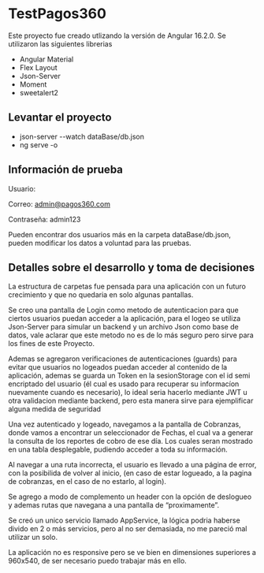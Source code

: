 # TestPagos360

Este proyecto fue creado utlizando la versión de Angular 16.2.0.
Se utilizaron las siguientes librerias 
- Angular Material
- Flex Layout
- Json-Server
- Moment
- sweetalert2

## Levantar el proyecto

- json-server --watch dataBase/db.json
- ng serve -o

## Información de prueba

Usuario:

Correo: admin@pagos360.com

Contraseña: admin123

Pueden encontrar dos usuarios más en la carpeta dataBase/db.json, pueden modificar los datos a voluntad para las pruebas.

## Detalles sobre el desarrollo y toma de decisiones

La estructura de carpetas fue pensada para una aplicación con un futuro crecimiento y que no quedaria en solo algunas pantallas.

Se creo una pantalla de Login como metodo de autenticacion para que ciertos usuarios puedan acceder a la aplicación, para el logeo se utiliza Json-Server para simular un backend y un archivo Json como base de datos, vale aclarar que este metodo no es de lo más seguro pero sirve para los fines de este Proyecto.

Ademas se agregaron verificaciones de autenticaciones (guards) para evitar que usuarios no logeados puedan acceder al contenido de la aplicación, ademas se guarda un Token en la sesionStorage con el id semi encriptado del usuario (él cual es usado para recuperar su informacíon nuevamente cuando es necesario), lo ideal seria hacerlo mediante JWT u otra validacion mediante backend, pero esta manera sirve para ejemplificar alguna medida de seguridad

Una vez autenticado y logeado, navegamos a la pantalla de Cobranzas, donde vamos a encontrar un seleccionador de Fechas, el cual va a generar la consulta de los reportes de cobro de ese día. Los cuales seran mostrado en una tabla desplegable, pudiendo acceder a toda su información.

Al navegar a una ruta incorrecta, el usuario es llevado a una página de error, con la posibilida de volver al inicio, (en caso de estar logueado, a la pagina de cobranzas, en el caso de no estarlo, al login).

Se agrego a modo de complemento un header con la opción de deslogueo y ademas rutas que navegana a una pantalla de “proximamente”.

Se creó un unico servicio llamado AppService, la lógica podria haberse divido en 2 o más servicios, pero al no ser demasiada, no me pareció mal utilizar un solo.

La aplicación no es responsive pero se ve bien en dimensiones superiores a 960x540, de ser necesario puedo trabajar más en ello.
